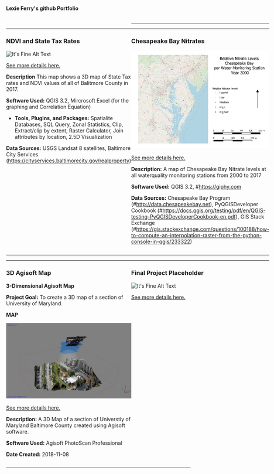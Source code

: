 #### Lexie Ferry's github Portfolio

<!--This is the first row of projects -->
<div style="display:table-row; width:100%; table-layout: fixed">
<div style="display: table-cell; width:370px; margin-right:3px" markdown="1">

---
### NDVI and State Tax Rates 


![It's Fine Alt Text](NDVI_Tax_Rates/Project1mapT2.png)

[See more details here.](https://lexiejferry.github.io/NDVI_Tax_Rates/NDVI_Tax_Rates.html)

**Description** This map shows a 3D map of State Tax rates and NDVI values of all of Balitmore County in 2017. 

**Software Used:** QGIS 3.2, Mircrosoft Excel (for the graphing and Correlation Equation)

- **Tools, Plugins, and Packages:** Spatialite Databases, SQL Query, Zonal Statistics, Clip, Extract/clip by extent, Raster Calculator, Join attributes by location, 2.5D Visualization

**Data Sources:** USGS Landsat 8 satellites, Baltimore City Services (https://cityservices.baltimorecity.gov/realproperty)

</div>

<div style="display: table-cell; width:370px" markdown="1">

---

---
### Chesapeake Bay Nitrates

![It's Fine Alt Text](Chesapeake_Nitrates_Map/Nitrates.gif)

[See more details here.](https://lexiejferry.github.io/Chesapeake_Nitrates_Map/Chesapeake_Nitrates_Map.html)

**Description:** A map of Chesapeake Bay Nitrate levels at all waterquality monitoring stations from 2000 to 2017

**Software Used:** QGIS 3.2, #https://giphy.com

**Data Sources:** Chesapeake Bay Program (#http://data.chesapeakebay.net), PyQGISDeveloper Cookbook (#https://docs.qgis.org/testing/pdf/en/QGIS-testing-PyQGISDeveloperCookbook-en.pdf), GIS Stack Exchange (#https://gis.stackexchange.com/questions/100188/how-to-compute-an-interpolation-raster-from-the-python-console-in-qgis/233322)

</div>
</div>
<!--This is the second row of projects -->
<div style="display:table-row; width:100%; table-layout: fixed">
<div style="display: table-cell; width:370px; margin-right:3px" markdown="1">
  
---

---

### 3D Agisoft Map 

**3-Dimensional Agisoft Map**

**Project Goal:** To create a 3D map of a section of University of Maryland.

**MAP**

![Agisoft 3D Map](https://github.com/lexiejferry/lexiejferry.github.io/blob/master/3D_Map_AGISOFT/Capture2.JPG "Agisoft 3D map")

[See more details here.](https://lexiejferry.github.io/3D_Map_AGISOFT/3D_Map_AGISOFT.html)

**Description:** A 3D Map of a section of Universtiy of Maryland Baltimore County created using Agisoft software.

**Software Used:** Agisoft PhotoScan Professional

**Date Created:** 2018-11-08



</div>

<div style="display: table-cell; width:370px" markdown="1">

---

---

### Final Project Placeholder

![It's Fine Alt Text](project4_demo/p4_teaser.png)

[See more details here.](https://dillonma.github.io/project2_sfi/project2.html)

</div>
</div>

---


